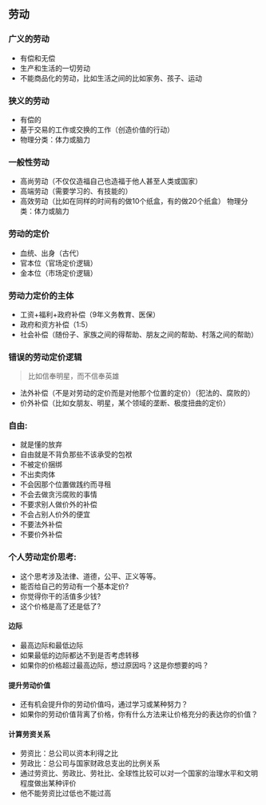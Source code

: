 ## 劳动

### 广义的劳动
- 有偿和无偿
- 生产和生活的一切劳动
- 不能商品化的劳动，比如生活之间的比如家务、孩子、运动

### 狭义的劳动
- 有偿的
- 基于交易的工作或交换的工作（创造价值的行动） 
- 物理分类：体力或脑力

### 一般性劳动
- 高尚劳动（不仅仅造福自己也造福于他人甚至人类或国家）
- 高端劳动（需要学习的、有技能的）
- 高效劳动（比如在同样的时间有的做10个纸盒，有的做20个纸盒） 物理分类：体力或脑力

### 劳动的定价
- 血统、出身（古代）
- 官本位（官场定价逻辑）
- 金本位（市场定价逻辑）

### 劳动力定价的主体
- 工资+福利+政府补偿（9年义务教育、医保）
- 政府和资方补偿（1:5）
- 社会补偿（随份子、家族之间的得帮助、朋友之间的帮助、村落之间的帮助）

### 错误的劳动定价逻辑
> 比如信奉明星，而不信奉英雄
- 法外补偿（不是对劳动的定价而是对他那个位置的定价）（犯法的、腐败的）
- 价外补偿（比如女朋友、明星，某个领域的垄断、极度扭曲的定价）

### 自由:
- 就是懂的放弃
- 自由就是不背负那些不该承受的包袱
- 不被定价捆绑
- 不出卖肉体
- 不会因那个位置做践约而寻租
- 不会去做贪污腐败的事情
- 不要求别人做价外的补偿
- 不会占别人价外的便宜
- 不要法外补偿
- 不要价外补偿

### 个人劳动定价思考:
- 这个思考涉及法律、道德，公平、正义等等。
- 能否给自己的劳动有一个基本定价?
- 你觉得你干的活值多少钱?
- 这个价格是高了还是低了?

#### 边际
- 最高边际和最低边际
- 如果最低的边际都达不到是否考虑转移
- 如果你的价格超过最高边际，想过原因吗？这是你想要的吗？

#### 提升劳动价值
- 还有机会提升你的劳动价值吗，通过学习或某种努力？
- 如果你的劳动价值背离了价格，你有什么方法来让价格充分的表达你的价值？

#### 计算劳资关系
- 劳资比：总公司以资本利得之比
- 劳政比：总公司与国家财政总支出的比例关系
- 通过劳资比、劳政比、劳社比、全球性比较可以对一个国家的治理水平和文明程度做出某种评价
- 他不能劳资比过低也不能过高

